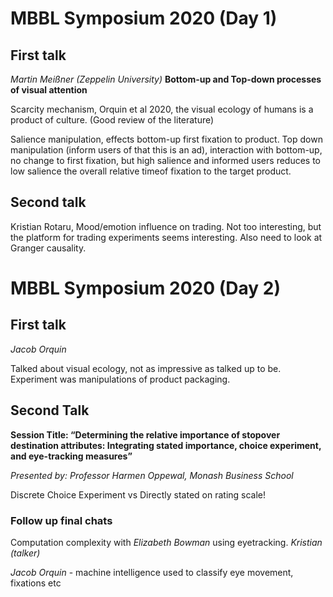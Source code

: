 # MBBL Symposium 2020 (Day 1)

## First talk

*Martin Meißner (Zeppelin University)*
**Bottom-up and Top-down processes of visual attention**

Scarcity mechanism, Orquin et al 2020, the visual ecology of humans is a product of culture. (Good review of the literature)

Salience manipulation, effects bottom-up first fixation to product. Top down manipulation (inform users of that this is an ad), interaction with bottom-up, no change to first fixation, but high salience and informed users reduces to low salience the overall relative timeof fixation to the target product.

## Second talk

Kristian Rotaru, Mood/emotion influence on trading. Not too interesting, but the platform for trading experiments seems interesting. Also need to look at Granger causality.

# MBBL Symposium 2020 (Day 2)

## First talk

*Jacob Orquin* 

Talked about visual ecology, not as impressive as talked up to be. Experiment was manipulations of product packaging.

## Second Talk

**Session Title: “Determining the relative importance of stopover destination attributes: Integrating stated importance, choice experiment, and eye-tracking measures”**

*Presented by: Professor Harmen Oppewal, Monash Business School*

Discrete Choice Experiment vs Directly stated on rating scale\!

### Follow up final chats

Computation complexity with *Elizabeth Bowman* using eyetracking. *Kristian (talker)*

*Jacob Orquin* - machine intelligence used to classify eye movement, fixations etc